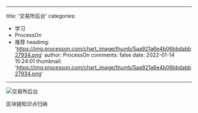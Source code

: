 
---
title: '交易所后台'
categories: 
 - 学习
 - ProcessOn
 - 推荐
headimg: 'https://img.processon.com/chart_image/thumb/5aa921a6e4b06bbdabb27934.png'
author: ProcessOn
comments: false
date: 2022-01-14 15:24:01
thumbnail: 'https://img.processon.com/chart_image/thumb/5aa921a6e4b06bbdabb27934.png'
---

<div>   
<img class="thumb" alt="交易所后台" src="https://img.processon.com/chart_image/thumb/5aa921a6e4b06bbdabb27934.png" referrerpolicy="no-referrer">
<p>区块链知识点归纳</p>  
</div>
            